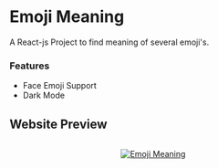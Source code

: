 # Emoji Meaning

A React-js Project to find meaning of several emoji's.

### Features
- Face Emoji Support
- Dark Mode

## Website Preview

![]()

<a href="https://knowthisemoji.netlify.app/"><p align="center">
        <img src="https://i.imgur.com/FDDJpEg.gif" title="Emoji Meaning">
</p></a>
